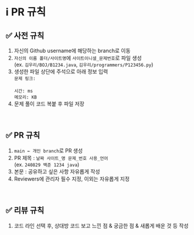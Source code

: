 # ℹ️ PR 규칙

## ✅ 사전 규칙
1. 자신의 Github username에 해당하는 branch로 이동
2. <code>자신의 이름 폴더/사이트명</code>에 <code>사이트이니셜_문제번호</code>로 파일 생성<br/>(ex. <code>김우리/BOJ/B1234.java</code>, <code>김우리/programmers/P123456.py</code>)
3. 생성한 파일 상단에 주석으로 아래 정보 입력<br/><code>문제 링크: </code><br/><code>시간: ms</code><br/><code>메모리: KB</code>
4. 문제 풀이 코드 복붙 후 파일 저장

<br/>

## ✅ PR 규칙
1. <code>main ← 개인 branch</code>로 PR 생성
2. PR 제목 : <code>날짜 사이트_명 문제_번호 사용_언어</code><br/>(ex. <code>240829 백준 1234 java</code>)
3. 본문 : 공유하고 싶은 사항 자유롭게 작성
4. Reviewers에 관리자 필수 지정, 이외는 자유롭게 지정

<br/>

## ✅ 리뷰 규칙
1. 코드 라인 선택 후, 상대방 코드 보고 느낀 점 & 궁금한 점 & 새롭게 배운 것 등 작성

